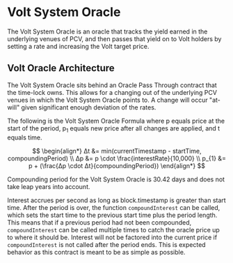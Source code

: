 # Volt System Oracle

The Volt System Oracle is an oracle that tracks the yield earned in the underlying venues of PCV, and then passes that yield on to Volt holders by setting a rate and increasing the Volt target price.

## Volt Oracle Architecture

The Volt System Oracle sits behind an Oracle Pass Through contract that the time-lock owns. This allows for a changing out of the underlying PCV venues in which the Volt System Oracle points to. A change will occur "at-will" given significant enough deviation of the rates.

The following is the Volt System Oracle Formula where p equals price at the start of the period, p<sub>1</sub> equals new price after all changes are applied, and t equals time.

$$
\begin{align*}
Δt &= min(currentTimestamp - startTime, compoundingPeriod) \\
Δp &= p \cdot \frac{interestRate}{10,000} \\
p_{1} &= p + (\frac{Δp \cdot Δt}{compoundingPeriod})
\end{align*}
$$

Compounding period for the Volt System Oracle is 30.42 days and does not take leap years into account.

Interest accrues per second as long as block.timestamp is greater than start time. After the period is over, the function `compoundInterest` can be called, which sets the start time to the previous start time plus the period length. This means that if a previous period had not been compounded, `compoundInterest` can be called multiple times to catch the oracle price up to where it should be. Interest will not be factored into the current price if `compoundInterest` is not called after the period ends. This is expected behavior as this contract is meant to be as simple as possible.

